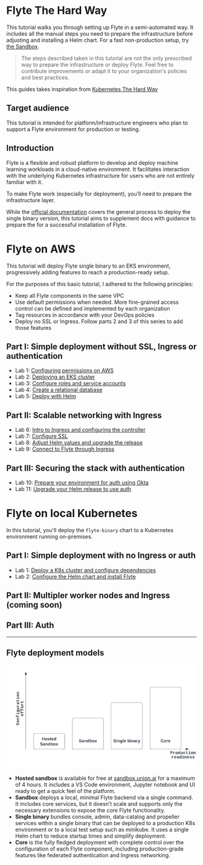# Flyte The Hard Way 
This tutorial walks you through setting up Flyte in a semi-automated way. It includes all the manual steps you need to prepare the infrastructure before adjusting and installing a Helm chart. For a fast non-production setup, try [the Sandbox](https://docs.flyte.org/en/latest/deployment/deployment/sandbox.html).

> The steps described taken in this tutorial are not the only prescribed way to prepare the infrastructure or deploy Flyte. Feel free to contribute improvements or adapt it to your organization's policies and best practices.        

This guides takes inspiration from [Kubernetes The Hard Way](https://github.com/kelseyhightower/kubernetes-the-hard-way)
## Target audience
This tutorial is intended for platform/infrastructure engineers who plan to support a Flyte environment for production or testing.

## Introduction
Flyte is a flexible and robust platform to develop and deploy machine learning workloads in a cloud-native environment. It facilitates interaction with the underlying Kubernetes infrastructure for users who are not entirely familiar with it.

To make Flyte work (especially for deployment), you’ll need to prepare the infrastructure layer.   

While the [official documentation](https://docs.flyte.org/en/latest/deployment/deployment/cloud_simple.html) covers the general process to deploy the single binary version, this tutorial aims to supplement docs with guidance to prepare the  for a successful installation of Flyte.


# Flyte on AWS

This tutorial will deploy Flyte single binary to an EKS environment, progressively adding features to reach a production-ready setup.

For the purposes of this basic tutorial, I adhered to the following principles:
- Keep all Flyte components in the same VPC
- Use default permissions when needed. More fine-grained access control can be defined and implemented by each organization
- Tag resources in accordance with your DevOps policies
- Deploy no SSL or Ingress. Follow parts 2 and 3 of this series to add those features 

## Part I: Simple deployment without SSL, Ingress or authentication
- Lab 1: [Configuring permissions on AWS](./docs/01-eks-permissions.md)
- Lab 2: [Deploying an EKS cluster](./docs/02-deploying-eks-cluster.md)
- Lab 3: [Configure roles and service accounts](./docs/03-roles-service-accounts.md)
- Lab 4: [Create a relational database](./docs/04-create-database.md)
- Lab 5: [Deploy with Helm](./docs/05-deploy-with-helm.md) 
## Part II: Scalable networking with Ingress
- Lab 6: [Intro to Ingress and configuring the controller](./docs/06-intro-to-ingress.md)
- Lab 7: [Configure SSL](./docs/07-configure-SSL.md)
- Lab 8: [Adjust Helm values and upgrade the release](./docs/08-adjust-values-upgrade-Helm.md)
- Lab 9: [Connect to Flyte through Ingress](./docs/09-connect-Flyte-ingress.md)

## Part III: Securing the stack with authentication
- Lab 10: [Prepare your environment for auth using Okta](./docs/10-prepare-for-auth.md)
- Lab 11: [Upgrade your Helm release to use auth](./docs/11-upgrade-with-auth.md)

# Flyte on local Kubernetes 

In   this tutorial, you'll deploy the `flyte-binary` chart to a Kubernetes environment running on-premises.
## Part I: Simple deployment with no Ingress or auth
- Lab 1: [Deploy a K8s cluster and configure dependencies](docs/on-premises/001-configure-local-k8s.md)
- Lab 2: [Configure the Helm chart and install Flyte](docs/on-premises/002-install-local-flyte.md)

## Part II: Multipler worker nodes and Ingress (coming soon)

## Part III: Auth
---
## Flyte deployment models

![](./docs/images/flyte-deployment-1.png)

- **Hosted sandbox** is available for free at [sandbox.union.ai](https://sandbox.union.ai) for a maximum of 4 hours. It includes a VS Code environment, Jupyter notebook and UI ready to get a quick feel of the platform.
- **Sandbox** deploys a local, minimal Flyte backend via a single command. It includes core services, but it doesn’t scale and supports only the necessary extensions to expose the core Flyte functionality.
- **Single binary** bundles console, admin, data-catalog and propeller services within a single binary that can be deployed to a production K8s environment or to a local test setup such as minikube. It uses a single Helm chart to reduce startup times and simplify deployment.
- **Core** is the fully fledged deployment with complete control over the configuration of each Flyte component, including production-grade features like federated authentication and Ingress networking.
 

